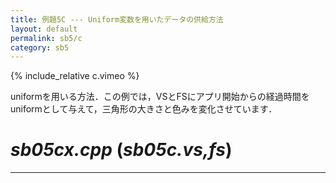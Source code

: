 ```yaml
---
title: 例題5C --- Uniform変数を用いたデータの供給方法
layout: default
permalink: sb5/c
category: sb5
---
```


{% include_relative c.vimeo %}

uniformを用いる方法．この例では，VSとFSにアプリ開始からの経過時間をuniformとして与えて，三角形の大きさと色みを変化させています．

# *sb05cx.cpp* (*sb05c.vs,fs*)

-----


